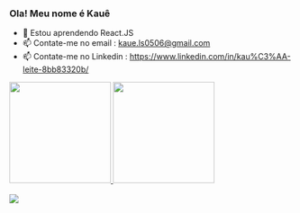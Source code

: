 ### Ola! Meu nome é Kauê


- 🌱 Estou aprendendo React.JS
- 📫 Contate-me no email : kaue.ls0506@gmail.com
- 📫 Contate-me no Linkedin : https://www.linkedin.com/in/kau%C3%AA-leite-8bb83320b/

 <div>
  <a href="https://github.com/Kaue-LS">
  <img height="180em" src="https://github-readme-stats.vercel.app/api?username=Kaue-LS&show_icons=true&theme=dracula&include_all_commits=true&count_private=true"/>
  <img height="180em" src="https://github-readme-stats.vercel.app/api/top-langs/?username=Kaue-LS&layout=compact&langs_count=7&theme=dracula"/>
</div>
 
 <div style="display: inline_block"><br>
 <img src="https://img.icons8.com/ios-filled/50/000000/html-5--v1.png"/>
   <i class="devicon-css3-plain"></i>
</div>
